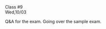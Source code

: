 <div class="lecture2">

<div class="column_date">
<p markdown="block">

Class #9 <br>
Wed,10/03

</p>
</div>
<div class="column_materials">
<p markdown="block">

Q&amp;A for the exam. Going over the sample exam.



</p>
</div>

<div class="column_assign">
<p markdown="block">



</p>
</div>

</div>
